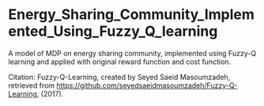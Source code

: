 # Energy_Sharing_Community_Implemented_Using_Fuzzy_Q_learning
A model of MDP on energy sharing community, implemented using Fuzzy-Q learning and applied with original reward function and cost function. 

Citation:
Fuzzy-Q-Learning, created by Seyed Saeid Masoumzadeh, retrieved from https://github.com/seyedsaeidmasoumzadeh/Fuzzy-Q-Learning, (2017).
